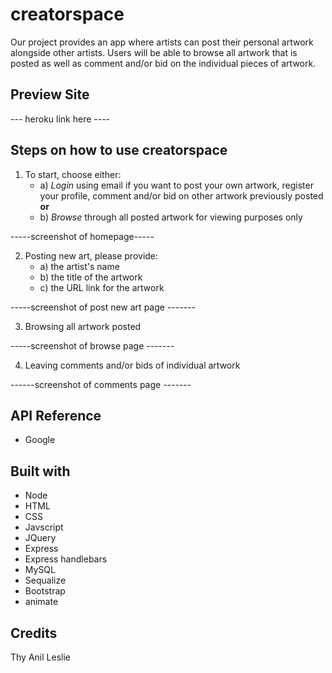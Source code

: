 # creatorspace
Our project provides an app where artists can post their personal artwork alongside other artists.  Users will be able to browse all artwork that is posted as well as comment and/or bid on the individual pieces of artwork.

## Preview Site

--- heroku link here ----


## Steps on how to use **creatorspace**
1. To start, choose either:
    - a) *Login* using email if you want to post your own artwork, register your profile, comment and/or bid on other artwork previously posted **or** 
    - b) *Browse* through all posted artwork for viewing purposes only


-----screenshot of homepage-----


2. Posting new art, please provide:
    - a) the artist's name
    - b) the title of the artwork
    - c) the URL link for the artwork


-----screenshot of post new art page -------

3. Browsing all artwork posted


-----screenshot of browse page -------


4. Leaving comments and/or bids of individual artwork


------screenshot of comments page -------





## API Reference
- Google


## Built with
- Node
- HTML
- CSS
- Javscript
- JQuery
- Express
- Express handlebars
- MySQL
- Sequalize
- Bootstrap
- animate


## Credits
Thy
Anil
Leslie











